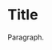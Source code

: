 <!DOCTYPE html>
<html>
  <head>
  <link rel="shortcut icon" type="image/x-icon" href="ProfileImage.ico">
  </head>
<body>
<h1>Title</h1>
<p>Paragraph.</p>
</body>
</html>
